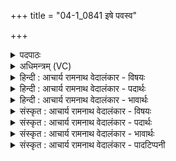 +++
title = "04-1_0841 इषे पवस्व"

+++
<details><summary>पदपाठः</summary>

इ꣣षे꣢। प꣣वस्व। धा꣡र꣢꣯या। मृ꣣ज्य꣡मा꣢नः। म꣣नीषि꣡भिः꣢। इ꣡न्दो꣢꣯। रु꣣चा꣢। अ꣣भि꣢। गाः। इ꣣हि। ८४१।
</details>

<details><summary>अधिमन्त्रम् (VC)</summary>

- पवमानः सोमः
- कश्यपो मारीचः
- गायत्री
- षड्जः
</details>

<details><summary>हिन्दी : आचार्य रामनाथ वेदालंकार - विषयः</summary>

प्रथम ऋचा का भाष्य पूवार्चिक में क्रमाङ्क ५०५ पर परमात्मा के विषय में किया गया था। यहाँ गुरु-शिष्य का विषय दर्शाया जा रहा है।
</details>

<details><summary>हिन्दी : आचार्य रामनाथ वेदालंकार - पदार्थः</summary>

पदार्थान्वय -  हे (इन्दो) तेजस्वी,विद्या के खजाने आचार्य ! (मनीषिभिः) चिन्तनशील शिष्यों के द्वारा (मृज्यमानः) नमस्कारों से अलङ्कृत किये जाते हुए आप (इषे) इच्छासिद्धि के लिए(धारया)विद्या की धारा से (पवस्व) शिष्यों को पवित्र कीजिए। आप (रुचा) दीप्ति के साथ (गाः अभि) स्तोता शिष्यों के प्रति (इहि) जाइए ॥१॥
</details>

<details><summary>हिन्दी : आचार्य रामनाथ वेदालंकार - भावार्थः</summary>

भावार्थ -  शिष्य समर्पण भाव से गुरुओं के प्रति जाएँ और गुरु निश्छल मन से शिष्यों के पास पहुँचकर सब विद्याएँ प्रदान करें ॥१॥
</details>

<details><summary>संस्कृत : आचार्य रामनाथ वेदालंकार - विषयः</summary>

तत्र प्रथमा ऋक् पूर्वार्चिके ५०५ क्रमाङ्के परमात्मविषये व्याख्याता। अत्र गुरुशिष्यविषयः प्रदर्श्यते।
</details>

<details><summary>संस्कृत : आचार्य रामनाथ वेदालंकार - पदार्थः</summary>

पदार्थान्वय -  हे (इन्दो) तेजस्विन् विद्यानिधे आचार्य ! त्वम् (मनीषिभिः) चिन्तनशीलैः शिष्यैः (मृज्यमानः) नमोवाग्भिः अलङ्क्रियमाणः सन् (इषे) इच्छासिद्धये (धारया) विद्याधारया (पवस्व) शिष्यान् पुनीहि। त्वम् (रुचा) दीप्त्या सह (गाः अभि) स्तोतॄन् शिष्यान् प्रति (इहि) गच्छ ॥१॥
</details>

<details><summary>संस्कृत : आचार्य रामनाथ वेदालंकार - भावार्थः</summary>

भावार्थ -  शिष्याः समर्पणभावेन गुरून् प्रति गच्छन्तु,गुरवश्च निश्छलेन मनसा शिष्यानुपगम्य सकला विद्याः प्रयच्छन्तु ॥१॥
</details>

<details><summary>संस्कृत : आचार्य रामनाथ वेदालंकार - पादटिप्पनी</summary>

टिप्पनी -   १. ऋ० ९।६४।१३,साम० ५०५।
</details>